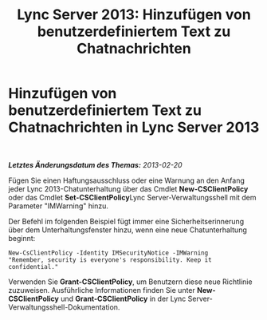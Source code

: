 ﻿---
title: 'Lync Server 2013: Hinzufügen von benutzerdefiniertem Text zu Chatnachrichten'
TOCTitle: Hinzufügen von benutzerdefiniertem Text zu Chatnachrichten
ms:assetid: cabcc3ec-9d35-42ac-a403-e21b7d538c2c
ms:mtpsurl: https://technet.microsoft.com/de-de/library/Gg398847(v=OCS.15)
ms:contentKeyID: 52056456
ms.date: 05/19/2016
mtps_version: v=OCS.15
ms.translationtype: HT
---

# Hinzufügen von benutzerdefiniertem Text zu Chatnachrichten in Lync Server 2013

 

_**Letztes Änderungsdatum des Themas:** 2013-02-20_

Fügen Sie einen Haftungsausschluss oder eine Warnung an den Anfang jeder Lync 2013-Chatunterhaltung über das Cmdlet **New-CSClientPolicy** oder das Cmdlet **Set-CSClientPolicy**Lync Server-Verwaltungsshell mit dem Parameter "IMWarning" hinzu.

Der Befehl im folgenden Beispiel fügt immer eine Sicherheitserinnerung über dem Unterhaltungsfenster hinzu, wenn eine neue Chatunterhaltung beginnt:

    New-CsClientPolicy -Identity IMSecurityNotice -IMWarning 
    "Remember, security is everyone's responsibility. Keep it confidential."

Verwenden Sie **Grant-CSClientPolicy**, um Benutzern diese neue Richtlinie zuzuweisen. Ausführliche Informationen finden Sie unter **New-CSClientPolicy** und **Grant-CSClientPolicy** in der Lync Server-Verwaltungsshell-Dokumentation.


